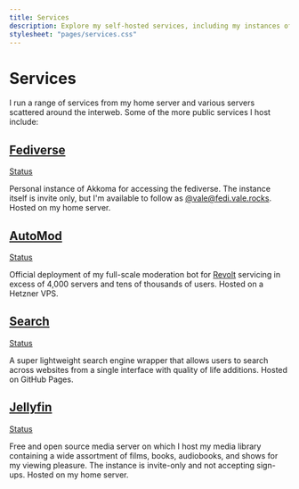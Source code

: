 ```yaml
---
title: Services
description: Explore my self-hosted services, including my instances of Akkoma and Jellyfin and deployment of AutoMod. View live status and availability.
stylesheet: "pages/services.css"
---
```


<h1 id="section" data-pagefind-filter="Content Type:Page">Services</h1>

<div class="readable-width">

I run a range of services from my home server and various servers scattered around the interweb. Some of the more public services I host include:

<article>
    <div class="service-info">
        <a href="https://fedi.vale.rocks"><h2>Fediverse</h2></a>
        <a href="https://status.vale.rocks/history/fedi" id="service-fedi">Status</a>
    </div>
    <p>Personal instance of Akkoma for accessing the fediverse. The instance itself is invite only, but I'm available to follow as <a href="https://fedi.vale.rocks/vale">@vale@fedi.vale.rocks</a>. Hosted on my home server.</p>
</article>

<article>
    <div class="service-info">
        <a href="https://automod.vale.rocks"><h2>AutoMod</h2></a>
        <a href="https://status.vale.rocks/history/auto-mod-bot" id="service-automod-bot">Status</a>
    </div>
    <p>Official deployment of my full-scale moderation bot for <a href="https://revolt.chat">Revolt</a> servicing in excess of 4,000 servers and tens of thousands of users. Hosted on a Hetzner VPS.</p>
</article>

<article>
    <div class="service-info">
        <a href="https://search.vale.rocks"><h2>Search</h2></a>
        <a href="https://status.vale.rocks/history/search" id="service-search">Status</a>
    </div>
    <p>A super lightweight search engine wrapper that allows users to search across websites from a single interface with quality of life additions. Hosted on GitHub Pages.</p>
</article>

<article>
    <div class="service-info">
        <a href="https://jellyfin.vale.rocks"><h2>Jellyfin</h2></a>
        <a href="https://status.vale.rocks/history/jellyfin" id="service-jellyfin">Status</a>
    </div>
    <p>Free and open source media server on which I host my media library containing a wide assortment of films, books, audiobooks, and shows for my viewing pleasure. The instance is invite-only and not accepting sign-ups. Hosted on my home server.</p>
</article>

</div>

<script src="/assets/scripts/service-status.js"></script>
